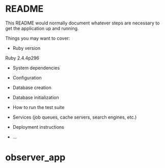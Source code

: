 
# README

This README would normally document whatever steps are necessary to get the
application up and running.

Things you may want to cover:

* Ruby version

Ruby 2.4.4p296

* System dependencies

* Configuration

* Database creation

* Database initialization

* How to run the test suite

* Services (job queues, cache servers, search engines, etc.)

* Deployment instructions

* ...

# observer_app

